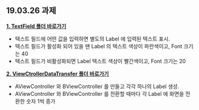 <h2> 19.03.26 과제 </h2>

[__1. TextField 폴더 바로가기__](https://github.com/doyeongkim/FastCampus_iOS_School/tree/master/Daily_Assignments/Project/19.03.26_(TextField:VCDataTransfer)/TextField)

  - 텍스트 필드에 어떤 값을 입력하면 별도의 Label 에 입력된 텍스트 표시.
  - 텍스트 필드가 활성화 되어 있을 땐 Label 의 텍스트 색상이 파란색이고, Font 크기는 40
  - 텍스트 필드가 비활성화되면 Label 텍스트 색상이 빨간색이고, Font 크기는 20

[__2. ViewCtrollerDataTransfer 폴더 바로가기__](https://github.com/doyeongkim/FastCampus_iOS_School/tree/master/Daily_Assignments/Project/19.03.26_(TextField:VCDataTransfer)/ViewCtrollerDataTransfer)

  - AViewController 와 BViewController 를 만들고 각각 하나의 Label 생성.
  - AViewController 와 BViewController 를 전환할 때마다 각 Label 에 화면을 전환한 숫자 1씩 증가
